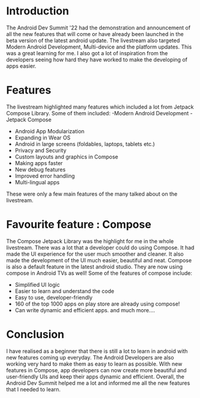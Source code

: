 # Introduction
The Android Dev Summit '22 had the demonstration and announcement of all the new features that will come or have already been launched in the beta version of the latest android update. The livestream also targeted Modern Android Development, Multi-device and the platform updates. This was a great learning for me. I also got a lot of inspiration from the developers seeing how hard they have worked to make the developing of apps easier.

# Features
The livestream highlighted many features which included a lot from Jetpack Compose Library. Some of them included:
-Modern Android Development - Jetpack Compose
- Android App Modularization
- Expanding in Wear OS
- Android in large screens (foldables, laptops, tablets etc.)
- Privacy and Security
- Custom layouts and graphics in Compose
- Making apps faster
- New debug features
- Improved error handling
- Multi-lingual apps

These were only a few main features of the many talked about on the livestream.

# Favourite feature : Compose
The Compose Jetpack Library was the highlight for me in the whole livestream. There was a lot that a developer could do using Compose. It had made the UI experience for the user much smoother and cleaner. It also made the development of the UI much easier, beautiful and neat. Compose is also a default feature in the latest android studio. They are now using compose in Android TVs as well!
Some of the features of compose include:
- Simplified UI logic
- Easier to learn and understand the code
- Easy to use, developer-friendly
- 160 of the top 1000 apps on play store are already using compose!
- Can write dynamic and efficient apps.
and much more....

# Conclusion
I have realised as a beginner that there is still a lot to learn in android with new features coming up everyday. The Android Developers are also working very hard to make them as easy to learn as possible. With new features in Compose, app developers can now create more beautiful and user-friendly UIs and keep their apps dynamic and efficient. Overall, the Android Dev Summit helped me a lot and informed me all the new features that I needed to learn.